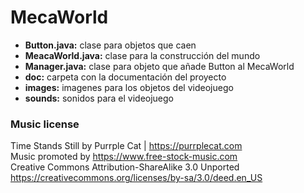 # MecaWorld
+ **Button.java:** clase para objetos que caen
+ **MeacaWorld.java:** clase para la construcción del mundo
+ **Manager.java:** clase para objeto que añade Button al MecaWorld
+ **doc:** carpeta con la documentación del proyecto
+ **images:** imagenes para los objetos del videojuego
+ **sounds:** sonidos para el videojuego


### Music license
Time Stands Still by Purrple Cat | https://purrplecat.com <br>
Music promoted by https://www.free-stock-music.com <br>
Creative Commons Attribution-ShareAlike 3.0 Unported <br>
https://creativecommons.org/licenses/by-sa/3.0/deed.en_US
